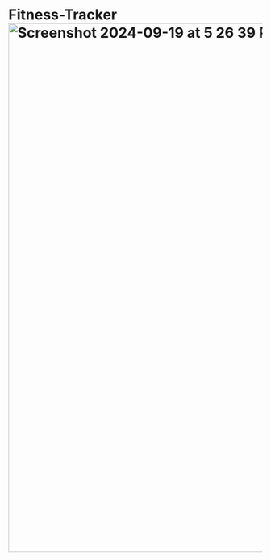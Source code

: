 # Fitness-Tracker<img width="1050" alt="Screenshot 2024-09-19 at 5 26 39 PM" src="https://github.com/user-attachments/assets/7cfbff7d-f9d4-444e-9145-01205a45fb0d">
